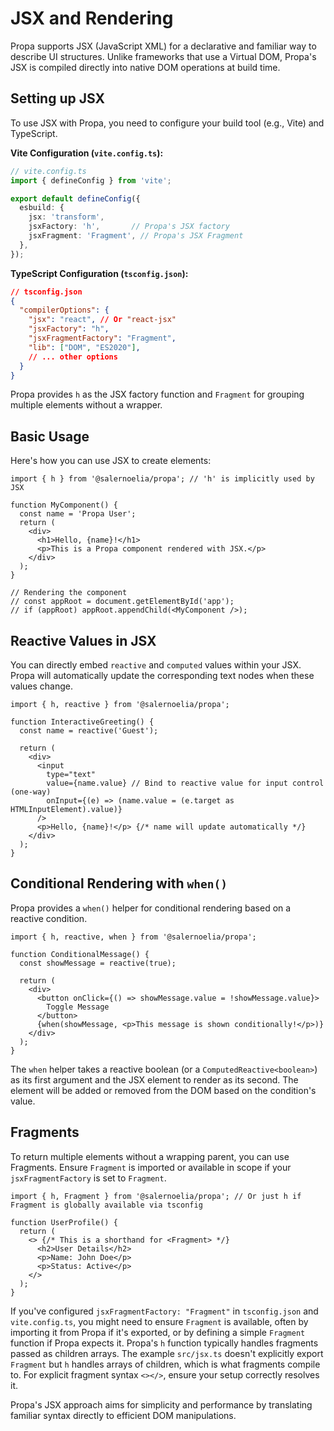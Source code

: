 # JSX and Rendering

Propa supports JSX (JavaScript XML) for a declarative and familiar way to describe UI structures. Unlike frameworks that use a Virtual DOM, Propa's JSX is compiled directly into native DOM operations at build time.

## Setting up JSX

To use JSX with Propa, you need to configure your build tool (e.g., Vite) and TypeScript.

**Vite Configuration (`vite.config.ts`):**

```typescript
// vite.config.ts
import { defineConfig } from 'vite';

export default defineConfig({
  esbuild: {
    jsx: 'transform',
    jsxFactory: 'h',       // Propa's JSX factory
    jsxFragment: 'Fragment', // Propa's JSX Fragment
  },
});
```

**TypeScript Configuration (`tsconfig.json`):**

```json
// tsconfig.json
{
  "compilerOptions": {
    "jsx": "react", // Or "react-jsx"
    "jsxFactory": "h",
    "jsxFragmentFactory": "Fragment",
    "lib": ["DOM", "ES2020"],
    // ... other options
  }
}
```

Propa provides `h` as the JSX factory function and `Fragment` for grouping multiple elements without a wrapper.

## Basic Usage

Here's how you can use JSX to create elements:

```tsx
import { h } from '@salernoelia/propa'; // 'h' is implicitly used by JSX

function MyComponent() {
  const name = 'Propa User';
  return (
    <div>
      <h1>Hello, {name}!</h1>
      <p>This is a Propa component rendered with JSX.</p>
    </div>
  );
}

// Rendering the component
// const appRoot = document.getElementById('app');
// if (appRoot) appRoot.appendChild(<MyComponent />);
```

## Reactive Values in JSX

You can directly embed `reactive` and `computed` values within your JSX. Propa will automatically update the corresponding text nodes when these values change.

```tsx
import { h, reactive } from '@salernoelia/propa';

function InteractiveGreeting() {
  const name = reactive('Guest');

  return (
    <div>
      <input
        type="text"
        value={name.value} // Bind to reactive value for input control (one-way)
        onInput={(e) => (name.value = (e.target as HTMLInputElement).value)}
      />
      <p>Hello, {name}!</p> {/* name will update automatically */}
    </div>
  );
}
```

## Conditional Rendering with `when()`

Propa provides a `when()` helper for conditional rendering based on a reactive condition.

```tsx
import { h, reactive, when } from '@salernoelia/propa';

function ConditionalMessage() {
  const showMessage = reactive(true);

  return (
    <div>
      <button onClick={() => showMessage.value = !showMessage.value}>
        Toggle Message
      </button>
      {when(showMessage, <p>This message is shown conditionally!</p>)}
    </div>
  );
}
```

The `when` helper takes a reactive boolean (or a `ComputedReactive<boolean>`) as its first argument and the JSX element to render as its second. The element will be added or removed from the DOM based on the condition's value.

## Fragments

To return multiple elements without a wrapping parent, you can use Fragments. Ensure `Fragment` is imported or available in scope if your `jsxFragmentFactory` is set to `Fragment`.

```tsx
import { h, Fragment } from '@salernoelia/propa'; // Or just h if Fragment is globally available via tsconfig

function UserProfile() {
  return (
    <> {/* This is a shorthand for <Fragment> */}
      <h2>User Details</h2>
      <p>Name: John Doe</p>
      <p>Status: Active</p>
    </>
  );
}
```

If you've configured `jsxFragmentFactory: "Fragment"` in `tsconfig.json` and `vite.config.ts`, you might need to ensure `Fragment` is available, often by importing it from Propa if it's exported, or by defining a simple `Fragment` function if Propa expects it. Propa's `h` function typically handles fragments passed as children arrays. The example `src/jsx.ts` doesn't explicitly export `Fragment` but `h` handles arrays of children, which is what fragments compile to. For explicit fragment syntax `<></>`, ensure your setup correctly resolves it.

Propa's JSX approach aims for simplicity and performance by translating familiar syntax directly to efficient DOM manipulations.
